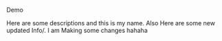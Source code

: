 Demo

Here are some descriptions and this is my name. 
Also Here are some new updated Info/. 
I am Making some changes
hahaha
